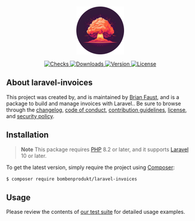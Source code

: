<p align="center">
    <a href="https://bombenprodukt.com" target="_blank">
        <img src="https://raw.githubusercontent.com/BombenProdukt/assets/main/logo-text.svg" width="128" alt="BombenProdukt Logo" />
    </a>
</p>

<p align="center">
    <a href="https://github.com/faustbrian/laravel-invoices/actions">
        <img src="https://badge.sh/github/check-runs/BombenProdukt/laravel-invoices" alt="Checks" />
    </a>
    <a href="https://packagist.org/packages/bombenprodukt/laravel-invoices">
        <img src="https://badge.sh/packagist/downloads/BombenProdukt/laravel-invoices" alt="Downloads" />
    </a>
    <a href="https://packagist.org/packages/bombenprodukt/laravel-invoices">
        <img src="https://badge.sh/packagist/version/BombenProdukt/laravel-invoices" alt="Version" />
    </a>
    <a href="https://packagist.org/packages/bombenprodukt/laravel-invoices">
        <img src="https://badge.sh/packagist/license/BombenProdukt/laravel-invoices" alt="License" />
    </a>
</p>

## About laravel-invoices

This project was created by, and is maintained by [Brian Faust](https://github.com/faustbrian), and is a package to build and manage invoices with Laravel.. Be sure to browse through the [changelog](CHANGELOG.md), [code of conduct](.github/CODE_OF_CONDUCT.md), [contribution guidelines](.github/CONTRIBUTING.md), [license](LICENSE), and [security policy](.github/SECURITY.md).

## Installation

> **Note**
> This package requires [PHP](https://www.php.net/) 8.2 or later, and it supports [Laravel](https://laravel.com/) 10 or later.

To get the latest version, simply require the project using [Composer](https://getcomposer.org/):

```bash
$ composer require bombenprodukt/laravel-invoices
```

## Usage

Please review the contents of [our test suite](/tests) for detailed usage examples.
